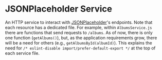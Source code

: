 # JSONPlaceholder Service

An HTTP service to interact with [JSONPlaceholder](https://jsonplaceholder.typicode.com/)'s endpoints. Note that each resource has a dedicated file. For example, within `AlbumsService.js` there are functions that send requests to `/albums`. As of now, there is only one function (`getAlbums()`), but, as the application requirements grow, there will be a need for others (e.g., `getAlbumsById(albumId)`). This explains the need for `/* eslint-disable import/prefer-default-export */` at the top of each service file.
